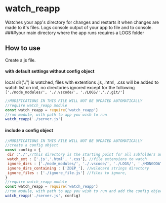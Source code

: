 # watch_reapp
Watches your app's directory for changes and restarts it when changes are made to it's files. 
Logs console output of your app to file and to console.
####your main directory where the app runs requires a LOGS folder

## How to use
Create a js file.
#### with default settings without config object
local dir('./') is watched, 
files with extentions .js, .html, .css will be added to watch list on init,
no directories ignored except for the following `['./node_modules/', './.vscode/', './LOGS/','./.git/']`

```javascript
//MODIFICATIONS IN THIS FILE WILL NOT BE UPDATED AUTOMATICALLY
//require watch_reapp module
const watch_reapp = require('watch_reapp')
//run module, with path to app you wish to run
watch_reapp('./server.js')
```

#### include a config object
```javascript
//MODIFICATIONS IN THIS FILE WILL NOT BE UPDATED AUTOMATICALLY
//create a config object
const config = {
 dir :'./',//this directory is the starting point for all subfolders and files scanned
 watch_ext : ['.js','.html', '.css'], //file extensions to watch
 ignore_dirs : ['./node_modules/', './.vscode/', './LOGS/', './MONGODATABASE/'], //directories to ignore, 
 ignore_dirs_containing : ['ZDEP_'], //wildcard strings directory
 ignore_files : ['./ignore_file.js'] //files to ignore, 
}
//require watch_reapp module
const watch_reapp = require('watch_reapp')
//run module, with path to app you wish to run and add the config object as second parameter
watch_reapp('./server.js', config)
```
